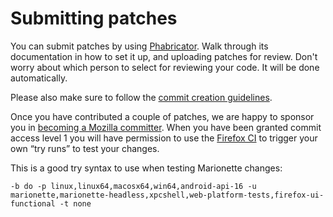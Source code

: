 Submitting patches
==================

You can submit patches by using [Phabricator]. Walk through its documentation
in how to set it up, and uploading patches for review. Don't worry about which
person to select for reviewing your code. It will be done automatically.

Please also make sure to follow the [commit creation guidelines].

Once you have contributed a couple of patches, we are happy to
sponsor you in [becoming a Mozilla committer].  When you have been
granted commit access level 1 you will have permission to use the
[Firefox CI] to trigger your own “try runs” to test your changes.

This is a good try syntax to use when testing Marionette changes:

	-b do -p linux,linux64,macosx64,win64,android-api-16 -u marionette,marionette-headless,xpcshell,web-platform-tests,firefox-ui-functional -t none

[Phabricator]: https://moz-conduit.readthedocs.io/en/latest/phabricator-user.html
[commit creation guidelines]: https://mozilla-version-control-tools.readthedocs.io/en/latest/devguide/contributing.html?highlight=phabricator#submitting-patches-for-review
[becoming a Mozilla committer]: https://www.mozilla.org/en-US/about/governance/policies/commit/
[Firefox CI]: https://treeherder.mozilla.org/
